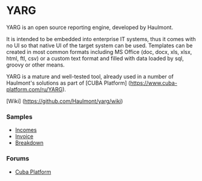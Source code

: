 YARG
====

YARG is an open source reporting engine, developed by Haulmont. 

It is intended to be embedded into enterprise IT systems, thus it comes with no UI so that native UI of the target system can be used. Templates can be created in most common formats including MS Office (doc, docx, xls, xlsx, html, ftl, csv)  or a custom text format and filled with data loaded by sql, groovy or other means.

YARG is a mature and well-tested tool, already used in a number of Haulmont's solutions as part of [CUBA Platform] (https://www.cuba-platform.com/ru/YARG).

[Wiki] (https://github.com/Haulmont/yarg/wiki)


### Samples

  * [Incomes](/core/modules/core/test/sample/incomes)
  * [Invoice](/core/modules/core/test/sample/invoice)
  * [Breakdown](/core/modules/core/test/sample/financedetails)


### Forums
* [Cuba Platform](https://www.cuba-platform.com/support/)
